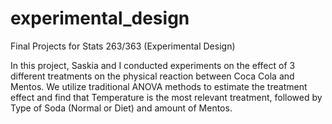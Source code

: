 # experimental_design
Final Projects for Stats 263/363 (Experimental Design)


In this project, Saskia and I conducted experiments on the effect of 3 different treatments on the physical reaction between Coca Cola and Mentos. We utilize traditional ANOVA methods to estimate the treatment effect and find that Temperature is the most relevant treatment, followed by Type of Soda (Normal or Diet) and amount of Mentos.
